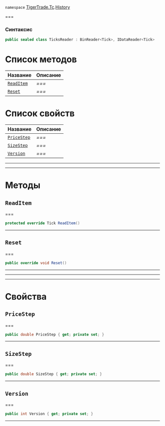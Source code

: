 
`namespace` [TigerTrade.Tc](../../TigerTrade.Tc.md).[History](../../TigerTrade.Tc/History.md)


===

### Синтаксис
```csharp
public sealed class TicksReader : BinReader<Tick>, IDataReader<Tick>
```


# Список методов
| Название | Описание |
| --- | --- |
| [`ReadItem`](#method-readitem) | *===* |
| [`Reset`](#method-reset) | *===* |

# Список свойств
| Название | Описание |
| --- | --- |
| [`PriceStep`](#property-pricestep) | *===* |
| [`SizeStep`](#property-sizestep) | *===* |
| [`Version`](#property-version) | *===* |





***  
***  
# Методы

## `ReadItem`<a href="method-readitem" id="method-readitem"></a>
===
```csharp
protected override Tick ReadItem()
```

***  

## `Reset`<a href="method-reset" id="method-reset"></a>
===
```csharp
public override void Reset()
```

***  
***  
 ***  
# Свойства

## `PriceStep`<a href="property-pricestep" id="property-pricestep"></a>
===
```csharp
public double PriceStep { get; private set; }
```  
***

## `SizeStep`<a href="property-sizestep" id="property-sizestep"></a>
===
```csharp
public double SizeStep { get; private set; }
```  
***

## `Version`<a href="property-version" id="property-version"></a>
===
```csharp
public int Version { get; private set; }
```  
***

